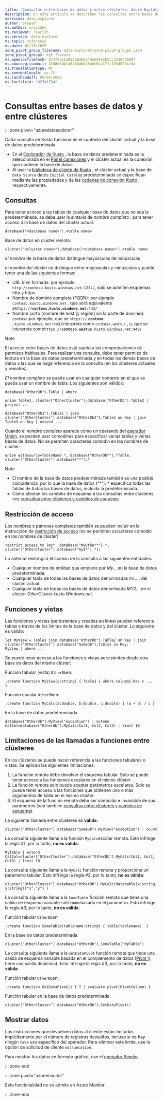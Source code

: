 ```yaml
---
title: 'Consultas entre bases de datos y entre clústeres: Azure Explorador de datos | Microsoft Docs'
description: En este artículo se describen las consultas entre bases de datos y entre clústeres en Azure Explorador de datos.
services: data-explorer
author: orspod
ms.author: orspodek
ms.reviewer: rkarlin
ms.service: data-explorer
ms.topic: reference
ms.date: 02/13/2020
zone_pivot_group_filename: data-explorer/zone-pivot-groups.json
zone_pivot_groups: kql-flavors
ms.openlocfilehash: 834fd81e1832b8ab624da8d99cb5cc32407db84f
ms.sourcegitcommit: 4f68d6dbfa6463dbb284de0aa17fc193d529ce3a
ms.translationtype: MT
ms.contentlocale: es-ES
ms.lasthandoff: 05/04/2020
ms.locfileid: "82741754"
---
```

# <a name="cross-database-and-cross-cluster-queries"></a>Consultas entre bases de datos y entre clústeres

::: zone pivot="azuredataexplorer"

Cada consulta de Kusto funciona en el contexto del clúster actual y la base de datos predeterminada.
* En el [Explorador de Kusto](../tools/kusto-explorer.md) , la base de datos predeterminada es la seleccionada en el [Panel conexiones](../tools/kusto-explorer.md#connections-panel) y el clúster actual es la conexión que contiene la base de datos.
* Al usar la [biblioteca de cliente de Kusto](../api/netfx/about-kusto-data.md) , el clúster actual y la base de `Data Source` datos `Initial Catalog` predeterminada se especifican mediante las propiedades y de las [cadenas de conexión Kusto](../api/connection-strings/kusto.md) , respectivamente.

## <a name="queries"></a>Consultas
Para tener acceso a las tablas de cualquier base de datos que no sea la predeterminada, se debe usar la sintaxis de *nombre completo* : para tener acceso a la base de datos del clúster actual:
```kusto
database("<database name>").<table name>
```
Base de datos en clúster remoto:
```kusto
cluster("<cluster name>").database("<database name>").<table name>
```

*el nombre* de la base de datos distingue mayúsculas de minúsculas

el *nombre del clúster* no distingue entre mayúsculas y minúsculas y puede tener una de las siguientes formas:
* URL bien formada: por ejemplo `http://contoso.kusto.windows.net:1234/`, solo se admiten esquemas http y https.
* Nombre de dominio completo (FQDN): por ejemplo `contoso.kusto.windows.net` , que será equivalente a`https://`**`contoso.kusto.windows.net`**`:443/`
* Nombre corto (nombre de host [y región] sin la parte de dominio): `contoso` por ejemplo, que se `https://` **`contoso`** `.kusto.windows.net:443/`interpreta como `contoso.westus` , o, que se interpreta como`https://`**`contoso.westus`**`.kusto.windows.net:443/`

> [!NOTE]
> El acceso entre bases de datos está sujeto a las comprobaciones de permisos habituales.
> Para realizar una consulta, debe tener permiso de lectura en la base de datos predeterminada y en todas las demás bases de datos a las que se haga referencia en la consulta (en los clústeres actuales y remotos).

*El nombre completo* se puede usar en cualquier contexto en el que se pueda usar un nombre de tabla.
Los siguientes son válidos:

```kusto
database("OtherDb").Table | where ...

union Table1, cluster("OtherCluster").database("OtherDb").Table2 | project ...

database("OtherDb1").Table1 | join cluster("OtherCluster").database("OtherDb2").Table2 on Key | join Table3 on Key | extend ...
```

Cuando el *nombre completo* aparece como un operando del [operador Union](./unionoperator.md), se pueden usar comodines para especificar varias tablas y varias bases de datos. No se permiten caracteres comodín en los nombres de clúster:

```kusto
union withsource=TableName *, database("OtherDb*").*Table, cluster("OtherCluster").database("*").*
```

> [!NOTE]
>* El nombre de la base de datos predeterminada también es una posible coincidencia, por lo que la base de datos ("&#42;"). * especifica todas las tablas de todas las bases de datos, incluida la predeterminada.
>* Cómo afectan los cambios de esquema a las consultas entre clústeres, vea [consultas entre clústeres y cambios de esquema](../concepts/crossclusterandschemachanges.md)

## <a name="access-restriction"></a>Restricción de acceso 
Los nombres o patrones completos también se pueden incluir en la instrucción de [restricción de acceso](./restrictstatement.md) (no se permiten caracteres comodín en los nombres de clúster)
```kusto
restrict access to (my*, database("MyOther*").*, cluster("OtherCluster").database("my2*").*);
```

Lo anterior restringirá el acceso de la consulta a las siguientes entidades:

* Cualquier nombre de entidad que empiece por *My...* en la base de datos predeterminada. 
* Cualquier tabla de todas las bases de datos denominadas mi *..* . del clúster actual.
* Cualquier tabla de todas las bases de datos denominada *MY2...* en el clúster *OtherCluster.kusto.Windows.net*.

## <a name="functions-and-views"></a>Funciones y vistas

Las funciones y vistas (persistentes y creadas en línea) pueden referencia tablas a través de los límites de la base de datos y del clúster. Lo siguiente es válido:

```kusto
let MyView = Table1 join database("OtherDb").Table2 on Key | join cluster("OtherCluster").database("SomeDb").Table3 on Key;
MyView | where ...
```

Se puede tener acceso a las funciones y vistas persistentes desde otra base de datos del mismo clúster:

Función tabular (vista) `OtherDb`en:

```kusto
.create function MyView(v:string) { Table1 | where Column1 has v ...  }  
```

Función escalar `OtherDb`en:
```kusto
.create function MyCalc(a:double, b:double, c:double) { (a + b) / c }  
```

En la base de datos predeterminada:

```kusto
database("OtherDb").MyView("exception") | extend CalCol=database("OtherDb").MyCalc(Col1, Col2, Col3) | limit 10
```

## <a name="limitations-of-cross-cluster-function-calls"></a>Limitaciones de las llamadas a funciones entre clústeres

En los clústeres se puede hacer referencia a las funciones tabulares o vistas. Se aplican las siguientes limitaciones:

1. La función remota debe devolver el esquema tabular. Solo se puede tener acceso a las funciones escalares en el mismo clúster.
2. La función remota solo puede aceptar parámetros escalares. Solo se puede tener acceso a las funciones que obtienen uno o más argumentos de tabla en el mismo clúster.
3. El esquema de la función remota debe ser conocido e invariable de sus parámetros (vea también [consultas entre clústeres y cambios de esquema](../concepts/crossclusterandschemachanges.md)).

La siguiente llamada entre clústeres es **válida**:

```kusto
cluster("OtherCluster").database("SomeDb").MyView("exception") | count
```

La consulta siguiente llama a la función `MyCalc`escalar remota.
Esto infringe la regla #1, por lo tanto, **no es válida**:

```kusto
MyTable | extend CalCol=cluster("OtherCluster").database("OtherDb").MyCalc(Col1, Col2, Col3) | limit 10
```

La consulta siguiente llama a la `MyCalc` función remota y proporciona un parámetro tabular.
Esto infringe la regla #2, por lo tanto, **no es válida**:

```kusto
cluster("OtherCluster").database("OtherDb").MyCalc(datatable(x:string, y:string)["x","y"] ) 
```

La consulta siguiente llama a la `SomeTable` función remota que tiene una salida de esquema variable `tablename`basada en el parámetro.
Esto infringe la regla #3, por lo tanto, **no es válida**:

Función tabular `OtherDb`en:
```kusto
.create function SomeTable(tablename:string) { table(tablename)  }  
```

En la base de datos predeterminada:
```kusto
cluster("OtherCluster").database("OtherDb").SomeTable("MyTable")
```

La consulta siguiente llama a la `GetDataPivot` función remota que tiene una salida de esquema variable basada en el complemento de datos ([Pivot ()](pivotplugin.md) tiene una salida dinámica).
Esto infringe la regla #3, por lo tanto, **no es válida**:

Función tabular `OtherDb`en:
```kusto
.create function GetDataPivot() { T | evaluate pivot(PivotColumn) }  
```

Función tabular en la base de datos predeterminada:
```kusto
cluster("OtherCluster").database("OtherDb").GetDataPivot()
```

## <a name="displaying-data"></a>Mostrar datos

Las instrucciones que devuelven datos al cliente están limitadas implícitamente por el número de registros devueltos, incluso si no hay ningún `take` uso específico del operador. Para eliminar este límite, use la opción de solicitud de cliente `notruncation` .

Para mostrar los datos en formato gráfico, use el [operador Render](renderoperator.md).

::: zone-end

::: zone pivot="azuremonitor"

Esta funcionalidad no se admite en Azure Monitor

::: zone-end

